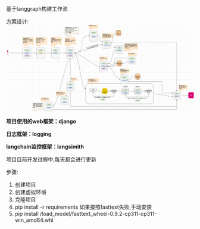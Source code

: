 

基于langgraph构建工作流

方案设计:
![langchain.drawio.png](docs%2Flangchain.drawio.png)

**项目使用的web框架：django**

**日志框架：logging**

**langchain监控框架：langsimith**



项目目前开发过程中,每天都会进行更新

步骤:
1. 创建项目
2. 创建虚拟环境
3. 克隆项目
4. pip install -r requirements
如果按照fasttext失败,手动安装
5. pip install /load_model/fasttext_wheel-0.9.2-cp311-cp311-win_amd64.whl
